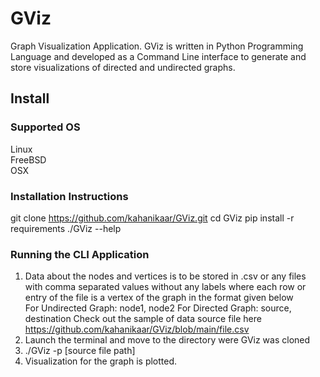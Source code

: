 # GViz
Graph Visualization Application.
GViz is written in Python Programming Language and developed as a Command Line interface to generate and store visualizations of directed and undirected graphs.

## Install
### Supported OS
Linux  
FreeBSD  
OSX  

### Installation Instructions
git clone https://github.com/kahanikaar/GViz.git
cd GViz
pip install -r requirements
./GViz --help

### Running the CLI Application
1. Data about the nodes and vertices is to be stored in .csv or any files with comma separated values without any labels where each row or entry of the file is a vertex of the graph in the format given below  
For Undirected Graph: node1, node2
For Directed Graph: source, destination
Check out the sample of data source file here https://github.com/kahanikaar/GViz/blob/main/file.csv
2. Launch the terminal and move to the directory were GViz was cloned
3. ./GViz -p [source file path] 
4. Visualization for the graph is plotted.
